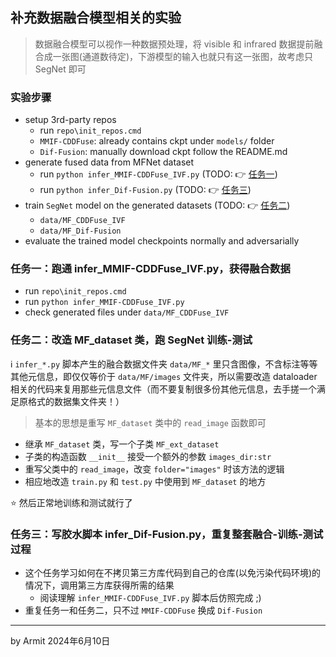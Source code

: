 ## 补充数据融合模型相关的实验

> 数据融合模型可以视作一种数据预处理，将 visible 和 infrared 数据提前融合成一张图(通道数待定)，下游模型的输入也就只有这一张图，故考虑只 SegNet 即可

### 实验步骤

- setup 3rd-party repos
  - run `repo\init_repos.cmd`
  - `MMIF-CDDFuse`: already contains ckpt under `models/` folder
  - `Dif-Fusion`: manually download ckpt follow the README.md
- generate fused data from MFNet dataset
  - run `python infer_MMIF-CDDFuse_IVF.py` (TODO: 👉 [任务一](#任务一跑通-infer_mmif-cddfuse_ivfpy获得融合数据))
  - run `python infer_Dif-Fusion.py` (TODO: 👉 [任务三](#任务三写胶水脚本-infer_dif-fusionpy重复整套融合-训练-测试过程))
- train `SegNet` model on the generated datasets (TODO: 👉 [任务二](#任务二改造-mf_dataset-类跑-segnet-训练))
  - `data/MF_CDDFuse_IVF`
  - `data/MF_Dif-Fusion`
- evaluate the trained model checkpoints normally and adversarially


### 任务一：跑通 infer_MMIF-CDDFuse_IVF.py，获得融合数据

- run `repo\init_repos.cmd`
- run `python infer_MMIF-CDDFuse_IVF.py`
- check generated files under `data/MF_CDDFuse_IVF`


### 任务二：改造 MF_dataset 类，跑 SegNet 训练-测试

ℹ `infer_*.py` 脚本产生的融合数据文件夹 `data/MF_*` 里只含图像，不含标注等等其他元信息，即仅仅等价于 `data/MF/images` 文件夹，所以需要改造 dataloader 相关的代码来复用那些元信息文件（而不要复制很多份其他元信息，去手搓一个满足原格式的数据集文件夹！）

> 基本的思想是重写 `MF_dataset` 类中的 `read_image` 函数即可

- 继承 `MF_dataset` 类，写一个子类 `MF_ext_dataset`
- 子类的构造函数 `__init__` 接受一个额外的参数 `images_dir:str`
- 重写父类中的 `read_image`，改变 `folder="images"` 时该方法的逻辑
- 相应地改造 `train.py` 和 `test.py` 中使用到 `MF_dataset` 的地方

⭐ 然后正常地训练和测试就行了


### 任务三：写胶水脚本 infer_Dif-Fusion.py，重复整套融合-训练-测试过程

- 这个任务学习如何在不拷贝第三方库代码到自己的仓库(以免污染代码环境)的情况下，调用第三方库获得所需的结果
  - 阅读理解 `infer_MMIF-CDDFuse_IVF.py` 脚本后仿照完成 ;)
- 重复任务一和任务二，只不过 `MMIF-CDDFuse` 换成 `Dif-Fusion`


----
by Armit
2024年6月10日
